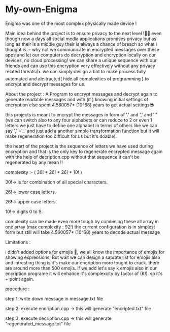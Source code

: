 # My-own-Enigma
Enigma was one of the most complex physically made device !

Main idea behind the project is to ensure privacy to the next level !🤷‍♂️ even though now a days all social media applications promises privacy but as long as their is a middle guy their is always a chance of breach so what i thought is :- why not we communicate in encrypted messages over these apps and let our computers do decryption and encryption locally on our devices, no cloud processing! we can share a unique sequence with our friends and can use this encryption very effectively without any privacy related threats👍.
we can simply design a bot to make process fully automated and abstracted( hide all complexities of programming ) to encrypt and  decrypt messages for us.

About the project :  A Program to encrypt messages and decrypt again to generate readable messages and with (if ) knowing initial settings of encryption else spent 4.560057* (10^68) years to get actual settings😎

this projects is meant to encrypt the messages in form of '.'  and ','  and '`'  (we can switch also to any four alphabets or can reduce to 2 or even 1 letters we just have to define one alphabet in terms of others like we can say ',' ='..' and just add a another simple transformation function but it will make regeneration too difficult for us but it's doable).


the heart of the project is the sequence of letters we have used during encryption and that is the only key to regenerate encrypted message again with the 
help of decription.cpp without that sequence it can't be regenerated by any mean !!

complexity :- ( 30! * 26! * 26! * 10! )

30!-> is for combination of all special characters.

26!-> lower case letters.

26!-> upper case letters.

10!-> digits 0 to 9.

complexity can be made even more tough by combining these all array in one array (max complexity : 92!) 
the current configuration is in simplest form but still will take 4.560057* (10^68) years to decode actual message

Limitations :

  i didn't added options for emojis 🥲, we all know the importance of emojis for showing expressions, But wait we can design a saprate list for emojis also and intresting thing is it's make our encription more tought to crack. 
  there are around more than 500 emojis. if we add let's say k emojis also in our encription programe it will enhance it's complexcity by factor of (K!). so it's + point again.

procedure :

step 1: 
 write down message in message.txt file 

step 2:
 execute encription.cpp
 -> this will generate "encripted.txt" file
 
step 3:
 execute decription.cpp
 -> this will generate "regenerated_message.txt" file
 
 
 




